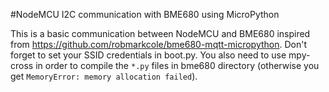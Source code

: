 #NodeMCU I2C communication with BME680 using MicroPython

This is a basic communication between NodeMCU and BME680 inspired from https://github.com/robmarkcole/bme680-mqtt-micropython.
Don't forget to set your SSID credentials in boot.py. You also need to use mpy-cross in order to compile the `*.py` files in bme680 directory (otherwise you get `MemoryError: memory allocation failed`).